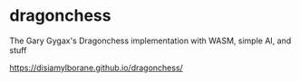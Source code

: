 # dragonchess
The Gary Gygax's Dragonchess implementation with WASM, simple AI, and stuff

https://disiamylborane.github.io/dragonchess/
